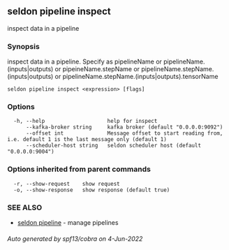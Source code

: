## seldon pipeline inspect

inspect data in a pipeline

### Synopsis

inspect data in a pipeline. Specify as pipelineName or pipelineName.(inputs|outputs) or  pipeineName.stepName or pipelineName.stepName.(inputs|outputs) or pipelineName.stepName.(inputs|outputs).tensorName

```
seldon pipeline inspect <expression> [flags]
```

### Options

```
  -h, --help                    help for inspect
      --kafka-broker string     kafka broker (default "0.0.0.0:9092")
      --offset int              Message offset to start reading from, i.e. default 1 is the last message only (default 1)
      --scheduler-host string   seldon scheduler host (default "0.0.0.0:9004")
```

### Options inherited from parent commands

```
  -r, --show-request    show request
  -o, --show-response   show response (default true)
```

### SEE ALSO

* [seldon pipeline](seldon_pipeline.md)	 - manage pipelines

###### Auto generated by spf13/cobra on 4-Jun-2022
